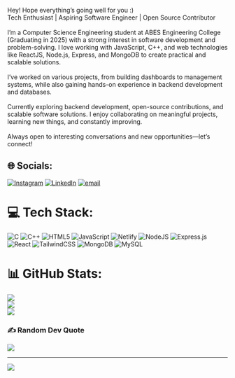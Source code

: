 Hey! Hope everything’s going well for you :)<br>Tech Enthusiast | Aspiring Software Engineer | Open Source Contributor<br><br>I’m a Computer Science Engineering student at ABES Engineering College (Graduating in 2025) with a strong interest in software development and problem-solving. I love working with JavaScript, C++, and web technologies like ReactJS, Node.js, Express, and MongoDB to create practical and scalable solutions.<br><br>I’ve worked on various projects, from building dashboards to management systems, while also gaining hands-on experience in backend development and databases. <br><br>Currently exploring backend development, open-source contributions, and scalable software solutions. I enjoy collaborating on meaningful projects, learning new things, and constantly improving.<br><br>Always open to interesting conversations and new opportunities—let’s connect!


## 🌐 Socials:
[![Instagram](https://img.shields.io/badge/Instagram-%23E4405F.svg?logo=Instagram&logoColor=white)](https://instagram.com/shivam_awana_) [![LinkedIn](https://img.shields.io/badge/LinkedIn-%230077B5.svg?logo=linkedin&logoColor=white)](https://www.linkedin.com/in/shivam-awana) [![email](https://img.shields.io/badge/Email-D14836?logo=gmail&logoColor=white)](mailto:shivamb89015@gmail.com) 

# 💻 Tech Stack:
![C](https://img.shields.io/badge/c-%2300599C.svg?style=for-the-badge&logo=c&logoColor=white) ![C++](https://img.shields.io/badge/c++-%2300599C.svg?style=for-the-badge&logo=c%2B%2B&logoColor=white) ![HTML5](https://img.shields.io/badge/html5-%23E34F26.svg?style=for-the-badge&logo=html5&logoColor=white) ![JavaScript](https://img.shields.io/badge/javascript-%23323330.svg?style=for-the-badge&logo=javascript&logoColor=%23F7DF1E) ![Netlify](https://img.shields.io/badge/netlify-%23000000.svg?style=for-the-badge&logo=netlify&logoColor=#00C7B7) ![NodeJS](https://img.shields.io/badge/node.js-6DA55F?style=for-the-badge&logo=node.js&logoColor=white) ![Express.js](https://img.shields.io/badge/express.js-%23404d59.svg?style=for-the-badge&logo=express&logoColor=%2361DAFB) ![React](https://img.shields.io/badge/react-%2320232a.svg?style=for-the-badge&logo=react&logoColor=%2361DAFB) ![TailwindCSS](https://img.shields.io/badge/tailwindcss-%2338B2AC.svg?style=for-the-badge&logo=tailwind-css&logoColor=white) ![MongoDB](https://img.shields.io/badge/MongoDB-%234ea94b.svg?style=for-the-badge&logo=mongodb&logoColor=white) ![MySQL](https://img.shields.io/badge/mysql-4479A1.svg?style=for-the-badge&logo=mysql&logoColor=white)
# 📊 GitHub Stats:
![](https://github-readme-stats.vercel.app/api?username=simclay&theme=shadow_blue&hide_border=false&include_all_commits=false&count_private=false)<br/>
![](https://nirzak-streak-stats.vercel.app/?user=simclay&theme=shadow_blue&hide_border=false)<br/>
![](https://github-readme-stats.vercel.app/api/top-langs/?username=simclay&theme=shadow_blue&hide_border=false&include_all_commits=false&count_private=false&layout=compact)

### ✍️ Random Dev Quote
![](https://quotes-github-readme.vercel.app/api?type=horizontal&theme=radical)

---
[![](https://visitcount.itsvg.in/api?id=simclay&icon=0&color=0)](https://visitcount.itsvg.in)

<!-- Proudly created with GPRM ( https://gprm.itsvg.in ) -->
